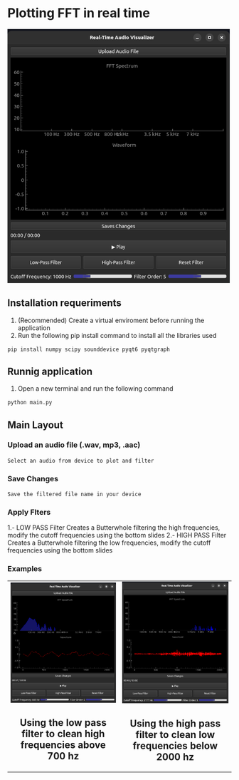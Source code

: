 # Plotting FFT in real time

<img src="/FFT/assets/interface_01.png" alt="image" width="500"/>

## Installation requeriments

1. (Recommended) Create a virtual enviroment before running the application
2. Run the following pip install command to install all the libraries used

```bash
pip install numpy scipy sounddevice pyqt6 pyqtgraph

```

## Runnig application

1. Open a new terminal and run the following command

```bash
python main.py

```

## Main Layout


### Upload an audio file (.wav, mp3, .aac)
    Select an audio from device to plot and filter
### Save Changes
    Save the filtered file name in your device
### Apply FIters
1.- LOW PASS Filter
Creates a Butterwhole filtering the high frequencies,
modify the cutoff frequencies using the bottom slides
2.- HIGH PASS Filter
Creates a Butterwhole filtering the low frequencies,
modify the cutoff frequencies using the bottom slides
### Examples

<table>
  <tr>
    <td align="center">
        <img src="/FFT/assets/interface_02.png" alt="Video 1" width="500"/>
      <h2>Using the low pass filter to clean high frequencies above 700 hz</h2>
    </td>
    <td align="center">
        <img src="/FFT/assets/interface_03.png" alt="Video 2" width="500"/>
      <h2>Using the high pass filter to clean low frequencies below 2000 hz</h2>
    </td>
  </tr>
</table>
